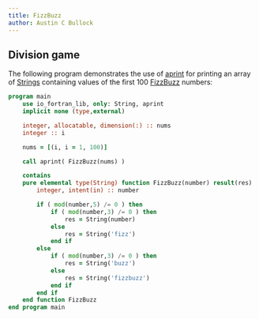 ```yaml
---
title: FizzBuzz
author: Austin C Bullock
---
```


## Division game

The following program demonstrates the use of [aprint](../Ref/aprint.html) for printing an array of [Strings](../../type/string.html) containing values of the first 100 [FizzBuzz](https://en.wikipedia.org/wiki/Fizz_buzz) numbers:

```fortran
program main
    use io_fortran_lib, only: String, aprint
    implicit none (type,external)

    integer, allocatable, dimension(:) :: nums
    integer :: i

    nums = [(i, i = 1, 100)]

    call aprint( FizzBuzz(nums) )

    contains
    pure elemental type(String) function FizzBuzz(number) result(res)
        integer, intent(in) :: number

        if ( mod(number,5) /= 0 ) then
            if ( mod(number,3) /= 0 ) then
                res = String(number)
            else
                res = String('fizz')
            end if
        else
            if ( mod(number,3) /= 0 ) then
                res = String('buzz')
            else
                res = String('fizzbuzz')
            end if
        end if
    end function FizzBuzz
end program main
```
